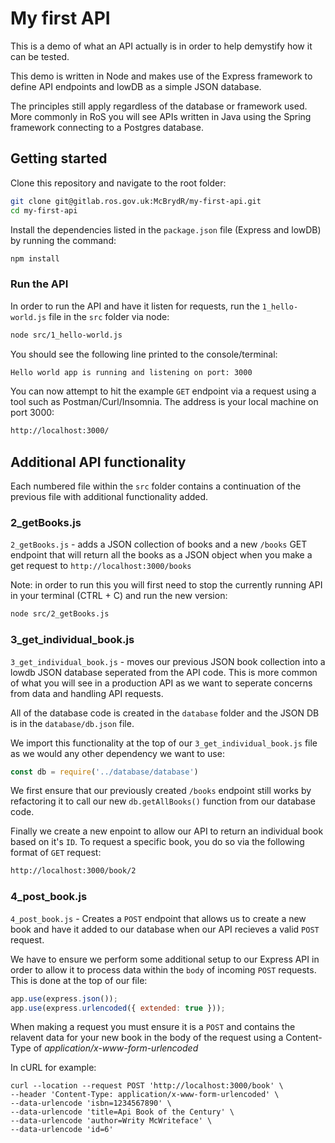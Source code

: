 # My first API

This is a demo of what an API actually is in order to help demystify how it can be tested. 

This demo is written in Node and makes use of the Express framework to define API endpoints and lowDB as a simple JSON database. 

The principles still apply regardless of the database or framework used. More commonly in RoS you will see APIs written in Java using the Spring framework connecting to a Postgres database. 

## Getting started

Clone this repository and navigate to the root folder:

```bash
git clone git@gitlab.ros.gov.uk:McBrydR/my-first-api.git
cd my-first-api
```

Install the dependencies listed in the `package.json` file (Express and lowDB) by running the command:

```bash
npm install
```

### Run the API

In order to run the API and have it listen for requests, run the `1_hello-world.js` file in the `src` folder via node:

```bash
node src/1_hello-world.js
```

You should see the following line printed to the console/terminal:

```bash
Hello world app is running and listening on port: 3000
```

You can now attempt to hit the example `GET` endpoint via a request using a tool such as Postman/Curl/Insomnia. The address is your local machine on port 3000:

```bash
http://localhost:3000/
```

## Additional API functionality 

Each numbered file within the `src` folder contains a continuation of the previous file with additional functionality added. 

### 2_getBooks.js

`2_getBooks.js` - adds a JSON collection of books and a new `/books` GET endpoint that will return all the books as a JSON object when you make a get request to ```http://localhost:3000/books```

Note: in order to run this you will first need to stop the currently running API in your terminal (CTRL + C) and run the new version: 

```bash
node src/2_getBooks.js
```


### 3_get_individual_book.js

```3_get_individual_book.js``` - moves our previous JSON book collection into a lowdb JSON database seperated from the API code. This is more common of what you will see in a production API as we want to seperate concerns from data and handling API requests. 

All of the database code is created in the ```database``` folder and the JSON DB is in the ```database/db.json``` file. 

We import this functionality at the top of our ```3_get_individual_book.js``` file as we would any other dependency we want to use: 

```js
const db = require('../database/database')
```

We first ensure that our previously created ```/books``` endpoint still works by refactoring it to call our new ```db.getAllBooks()``` function from our database code. 

Finally we create a new enpoint to allow our API to return an individual book based on it's ```ID```. To request a specific book, you do so via the following format of ```GET``` request:

```bash
http://localhost:3000/book/2
```


### 4_post_book.js

```4_post_book.js``` - Creates a ```POST``` endpoint that allows us to create a new book and have it added to our database when our API recieves a valid ```POST``` request. 

We have to ensure we perform some additional setup to our Express API in order to allow it to process data within the ```body``` of incoming ```POST``` requests. This is done at the top of our file:

```js
app.use(express.json());
app.use(express.urlencoded({ extended: true }));
```

When making a request you must ensure it is a ```POST``` and contains the relavent data for your new book in the body of the request using a Content-Type of *application/x-www-form-urlencoded*

In cURL for example:

```curl
curl --location --request POST 'http://localhost:3000/book' \
--header 'Content-Type: application/x-www-form-urlencoded' \
--data-urlencode 'isbn=1234567890' \
--data-urlencode 'title=Api Book of the Century' \
--data-urlencode 'author=Writy McWriteface' \
--data-urlencode 'id=6'
```

